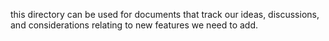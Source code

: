 this directory can be used for documents that track our ideas, discussions, and considerations relating to new features we need to add.

